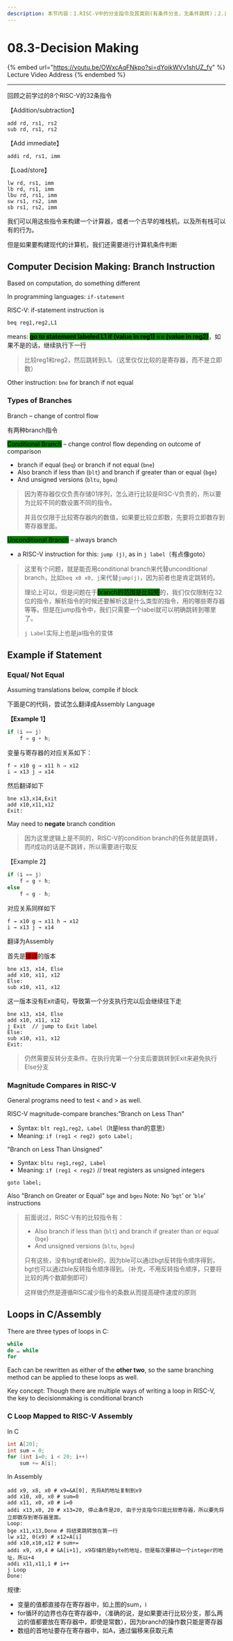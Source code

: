 ```yaml
---
description: 本节内容：1.RISC-V中的分支指令及其类别(有条件分支，无条件跳转)；2.if statement的RISC-V实现例子；3.使用RISC-V实现循环
---
```


# 08.3-Decision Making

{% embed url="https://youtu.be/OWxcAqFNkpo?si=dYoikWVv1shUZ_fy" %}
Lecture Video Address
{% endembed %}

***

回顾之前学过的8个RISC-V的32条指令

【Addition/subtraction】

```assembly
add rd, rs1, rs2
sub rd, rs1, rs2
```

【Add immediate】

```assembly
addi rd, rs1, imm
```

【Load/store】

```assembly
lw rd, rs1, imm
lb rd, rs1, imm
lbu rd, rs1, imm
sw rs1, rs2, imm
sb rs1, rs2, imm
```

我们可以用这些指令来构建一个计算器，或者一个古早的堆栈机，以及所有栈可以有的行为。

但是如果要构建现代的计算机，我们还需要进行计算机条件判断

## Computer Decision Making: Branch Instruction

Based on computation, do something different

In programming languages: `if-statement`

RISC-V: if-statement instruction is

```assembly
beq reg1,reg2,L1
```

means: <mark style="background-color:green;">**go to statement labeled L1 if (value in reg1) == (value in reg2)**</mark>，如果不是的话，继续执行下一行

> 比较reg1和reg2，然后跳转到L1。（这里仅仅比较的是寄存器，而不是立即数）

Other instruction: `bne` for branch if not equal

### Types of Branches

Branch – change of control flow

有两种branch指令

<mark style="background-color:green;">Conditional Branch</mark> – change control flow depending on outcome of comparison

* branch if equal (`beq`) or branch if not equal (`bne`)
* Also branch if less than (`blt`) and branch if greater than or equal (`bge`)
* And unsigned versions (`bltu`, `bgeu`)

> 因为寄存器仅仅负责存储01序列，怎么进行比较是RISC-V负责的，所以要为比较不同的数设置不同的指令。
>
> 并且仅仅限于比较寄存器内的数值，如果要比较立即数，先要将立即数存到寄存器里面。

<mark style="background-color:green;">Unconditional Branch</mark> – always branch

* a RISC-V instruction for this: `jump (j)`, as in `j label`（有点像goto）

> 这里有个问题，就是能否用conditional branch来代替unconditional branch，比如`beq x0 x0, j`来代替`jump(j)`，因为前者也是肯定跳转的。
>
> 理论上可以，但是问题在于<mark style="background-color:green;">branch的范围是比较短</mark>的，我们仅仅限制在32位的指令，解析指令的时候还要解析这是什么类型的指令，用的哪些寄存器等等。但是在jump指令中，我们只需要一个label就可以明确跳转到哪里了。
>
> `j Label`实际上也是jal指令的变体

## Example if Statement

### Equal/ Not Equal

Assuming translations below, compile if block

下面是C的代码，尝试怎么翻译成Assembly Language

**【Example 1】**

```c
if (i == j)
    f = g + h;
```

变量与寄存器的对应关系如下：

```
f → x10 g → x11 h → x12
i → x13 j → x14
```

然后翻译如下

```assembly
bne x13,x14,Exit
add x10,x11,x12
Exit:
```

May need to **negate** branch condition

> 因为这里逻辑上是不同的，RISC-V的condition branch的任务就是跳转，而if成功的话是不跳转，所以需要进行取反

【Example 2】

```c
if (i == j)
    f = g + h;
else
    f = g - h;
```

对应关系同样如下

```
f → x10 g → x11 h → x12
i → x13 j → x14
```

翻译为Assembly

首先是<mark style="background-color:red;">错误</mark>的版本

```assembly
bne x13, x14, Else
add x10, x11, x12
Else:
sub x10, x11, x12
```

这一版本没有Exit语句，导致第一个分支执行完以后会继续往下走

```Assembly
bne x13, x14, Else
add x10, x11, x12
j Exit  // jump to Exit label
Else:
sub x10, x11, x12
Exit:
```

> 仍然需要反转分支条件。在执行完第一个分支后要跳转到Exit来避免执行Else分支

### Magnitude Compares in RISC-V

General programs need to test < and > as well.

RISC-V magnitude-compare branches:"Branch on Less Than"

* Syntax: `blt reg1,reg2, Label`（lt是less than的意思）
* Meaning: `if (reg1 < reg2) goto Label;`

"Branch on Less Than Unsigned"

* Syntax: `bltu reg1,reg2, Label`
* Meaning: `if (reg1 < reg2)` // treat registers as unsigned integers

```assembly
goto label;
```

Also "Branch on Greater or Equal" `bge` and `bgeu` Note: No ‘`bgt`’ or ‘`ble`’ instructions

> 前面说过，RISC-V有的比较指令有：
>
> * Also branch if less than (`blt`) and branch if greater than or equal (`bge`)
> * And unsigned versions (`bltu`, `bgeu`)
>
> 只有这些，没有bgt或者ble的，因为ble可以通过bgt反转指令顺序得到，bgt也可以通过ble反转指令顺序得到。（补充，不用反转指令顺序，只要将比较的两个数颠倒即可）
>
> 这样做仍然是遵循RISC减少指令的条数从而提高硬件速度的原则

## Loops in C/Assembly

There are three types of loops in C:

```c
while
do … while
for
```

Each can be rewritten as either of the **other two**, so the same branching method can be applied to these loops as well.

Key concept: Though there are multiple ways of writing a loop in RISC-V, the key to decisionmaking is conditional branch

### C Loop Mapped to RISC-V Assembly

In C

```c
int A[20];
int sum = 0;
for (int i=0; i < 20; i++)
    sum += A[i];
```

In Assembly

```assembly
add x9, x8, x0 # x9=&A[0], 先将A的地址复制到x9
add x10, x0, x0 # sum=0
add x11, x0, x0 # i=0
addi x13,x0, 20 # x13=20, 停止条件是20, 由于分支指令只能比较寄存器，所以要先将立即数存到寄存器里面。
Loop:
bge x11,x13,Done # 将结束跳转放在第一行
lw x12, 0(x9) # x12=A[i]
add x10,x10,x12 # sum+=
addi x9, x9,4 # &A[i+1], x9存储的是byte的地址，但是每次要移动一个integer的地址，所以+4
addi x11,x11,1 # i++
j Loop
Done:

```

规律:

* 变量的值都直接存在寄存器中，如上图的sum，i
* for循环的边界也存在寄存器中，（准确的说，是如果要进行比较分支，那么两边的值都要放在寄存器中，即使是常数），因为branch的操作数只能是寄存器
* 数组的首地址要存在寄存器中，如A，通过偏移来获取元素
